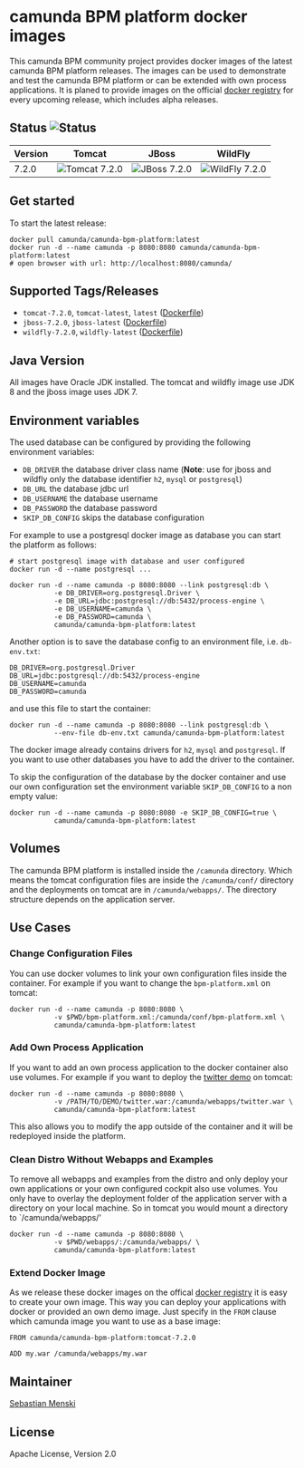 # camunda BPM platform docker images

This camunda BPM community project provides docker images of the latest camunda
BPM platform releases.  The images can be used to demonstrate and test the
camunda BPM platform or can be extended with own process applications. It is
planed to provide images on the official [docker registry][] for every upcoming
release, which includes alpha releases.

## Status ![Status][status]

| Version  | Tomcat                      | JBoss                     | WildFly                       |
| -------- | --------------------------- | ------------------------- | ----------------------------- |
| 7.2.0    | ![Tomcat 7.2.0][tomcat-720] | ![JBoss 7.2.0][jboss-720] | ![WildFly 7.2.0][wildfly-720] |

## Get started

To start the latest release:

```
docker pull camunda/camunda-bpm-platform:latest
docker run -d --name camunda -p 8080:8080 camunda/camunda-bpm-platform:latest
# open browser with url: http://localhost:8080/camunda/
```

## Supported Tags/Releases

- `tomcat-7.2.0`, `tomcat-latest`, `latest` ([Dockerfile][tomcat-7.2.0])
- `jboss-7.2.0`, `jboss-latest` ([Dockerfile][jboss-7.2.0])
- `wildfly-7.2.0`, `wildfly-latest` ([Dockerfile][wildfly-7.2.0])

## Java Version

All images have Oracle JDK installed. The tomcat and wildfly image use
JDK 8 and the jboss image uses JDK 7.


## Environment variables

The used database can be configured by providing the following environment
variables:

- `DB_DRIVER` the database driver class name (**Note**: use for jboss and wildfly only
  the database identifier `h2`, `mysql` or `postgresql`)
- `DB_URL` the database jdbc url
- `DB_USERNAME` the database username
- `DB_PASSWORD` the database password
- `SKIP_DB_CONFIG` skips the database configuration

For example to use a postgresql docker image as database you can start the
platform as follows:

```
# start postgresql image with database and user configured
docker run -d --name postgresql ...

docker run -d --name camunda -p 8080:8080 --link postgresql:db \
           -e DB_DRIVER=org.postgresql.Driver \
           -e DB_URL=jdbc:postgresql://db:5432/process-engine \
           -e DB_USERNAME=camunda \
           -e DB_PASSWORD=camunda \
           camunda/camunda-bpm-platform:latest
```

Another option is to save the database config to an environment file, i.e.
`db-env.txt`:

```
DB_DRIVER=org.postgresql.Driver
DB_URL=jdbc:postgresql://db:5432/process-engine
DB_USERNAME=camunda
DB_PASSWORD=camunda
```

and use this file to start the container:

```
docker run -d --name camunda -p 8080:8080 --link postgresql:db \
           --env-file db-env.txt camunda/camunda-bpm-platform:latest
```

The docker image already contains drivers for `h2`, `mysql` and `postgresql`.
If you want to use other databases you have to add the driver to the container.

To skip the configuration of the database by the docker container and use our
own configuration set the environment variable `SKIP_DB_CONFIG` to a non
empty value:

```
docker run -d --name camunda -p 8080:8080 -e SKIP_DB_CONFIG=true \
           camunda/camunda-bpm-platform:latest
```


## Volumes

The camunda BPM platform is installed inside the `/camunda` directory. Which
means the tomcat configuration files are inside the `/camunda/conf/` directory
and the deployments on tomcat are in `/camunda/webapps/`. The directory
structure depends on the application server.

## Use Cases


### Change Configuration Files

You can use docker volumes to link your own configuration files inside the
container.  For example if you want to change the `bpm-platform.xml` on tomcat:

```
docker run -d --name camunda -p 8080:8080 \
           -v $PWD/bpm-platform.xml:/camunda/conf/bpm-platform.xml \
           camunda/camunda-bpm-platform:latest

```


### Add Own Process Application

If you want to add an own process application to the docker container also use
volumes. For example if you want to deploy the [twitter demo][] on tomcat:

```
docker run -d --name camunda -p 8080:8080 \
           -v /PATH/TO/DEMO/twitter.war:/camunda/webapps/twitter.war \
           camunda/camunda-bpm-platform:latest
```

This also allows you to modify the app outside of the container and it will
be redeployed inside the platform.


### Clean Distro Without Webapps and Examples

To remove all webapps and examples from the distro and only deploy your
own applications or your own configured cockpit also use volumes. You
only have to overlay the deployment folder of the application server with
a directory on your local machine. So in tomcat you would mount a directory
to `/camunda/webapps/'

```
docker run -d --name camunda -p 8080:8080 \
           -v $PWD/webapps/:/camunda/webapps/ \
           camunda/camunda-bpm-platform:latest
```


### Extend Docker Image

As we release these docker images on the offical [docker registry][] it is
easy to create your own image. This way you can deploy your applications
with docker or provided an own demo image. Just specify in the `FROM`
clause which camunda image you want to use as a base image:

```
FROM camunda/camunda-bpm-platform:tomcat-7.2.0

ADD my.war /camunda/webapps/my.war
```


## Maintainer

[Sebastian Menski][]


## License

Apache License, Version 2.0


[tomcat-7.2.0]: https://github.com/camunda/docker-camunda-bpm-platform/blob/master/Dockerfile
[jboss-7.2.0]: https://github.com/camunda/docker-camunda-bpm-platform/blob/jboss-7.2.0/Dockerfile
[wildfly-7.2.0]: https://github.com/camunda/docker-camunda-bpm-platform/blob/wildfly-7.2.0/Dockerfile
[Sebastian Menski]: https://github.com/menski
[twitter demo]: https://github.com/camunda/camunda-consulting/tree/master/showcases/twitter
[docker registry]: https://registry.hub.docker.com/u/camunda/camunda-bpm-platform/

[status]: https://jenkins.menski.org/buildStatus/icon?job=docker-camunda-bpm-platform
[tomcat-720]: https://jenkins.menski.org/buildStatus/icon?job=docker-camunda-bpm-platform/master
[jboss-720]: https://jenkins.menski.org/buildStatus/icon?job=docker-camunda-bpm-platform/jboss-7.2.0
[wildfly-720]: https://jenkins.menski.org/buildStatus/icon?job=docker-camunda-bpm-platform/wildfly-7.2.0
